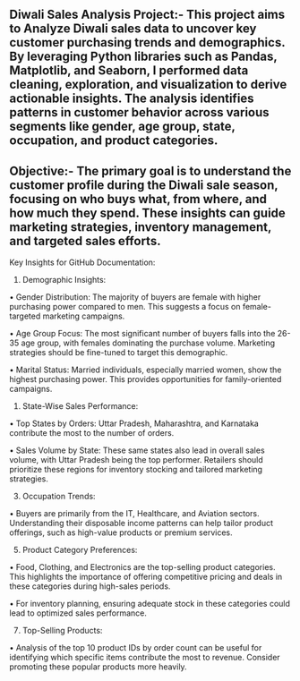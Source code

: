 Diwali Sales Analysis Project:- 
This project aims to Analyze Diwali sales data to uncover key customer purchasing trends and demographics. By leveraging Python libraries such as Pandas, Matplotlib, and Seaborn, I performed data cleaning, exploration, and visualization to derive actionable insights. The analysis identifies patterns in customer behavior across various segments like gender, age group, state, occupation, and product categories.
-----------------------------------------------------------------------------------------------------------------------------------------------------------------------------------------------------
Objective:- 
The primary goal is to understand the customer profile during the Diwali sale season, focusing on who buys what, from where, and how much they spend. These insights can guide marketing strategies, inventory management, and targeted sales efforts.
------------------------------------------------------------------------------------------------------------------------------------------------------------------------------------------------------
Key Insights for GitHub Documentation:
1. Demographic Insights:
   
•	Gender Distribution: The majority of buyers are female with higher purchasing power compared to men. This suggests a focus on female-targeted marketing campaigns.

•	Age Group Focus: The most significant number of buyers falls into the 26-35 age group, with females dominating the purchase volume. Marketing strategies should be fine-tuned to target this demographic.

•	Marital Status: Married individuals, especially married women, show the highest purchasing power. This provides opportunities for family-oriented campaigns.

1.	State-Wise Sales Performance:
   
•	Top States by Orders: Uttar Pradesh, Maharashtra, and Karnataka contribute the most to the number of orders.

•	Sales Volume by State: These same states also lead in overall sales volume, with Uttar Pradesh being the top performer. Retailers should prioritize these regions for inventory stocking and tailored marketing strategies.

3.	Occupation Trends:

•	Buyers are primarily from the IT, Healthcare, and Aviation sectors. Understanding their disposable income patterns can help tailor product offerings, such as high-value products or premium services.

5.	Product Category Preferences:
   
•	Food, Clothing, and Electronics are the top-selling product categories. This highlights the importance of offering competitive pricing and deals in these categories during high-sales periods.

•	For inventory planning, ensuring adequate stock in these categories could lead to optimized sales performance.

7.	Top-Selling Products:
   
•	Analysis of the top 10 product IDs by order count can be useful for identifying which specific items contribute the most to revenue. Consider promoting these popular products more heavily.


